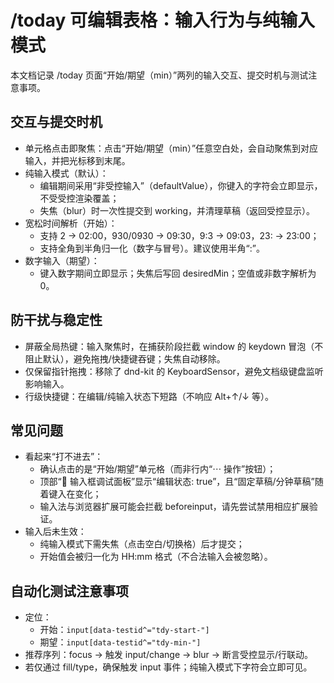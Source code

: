 # /today 可编辑表格：输入行为与纯输入模式

本文档记录 /today 页面“开始/期望（min）”两列的输入交互、提交时机与测试注意事项。

## 交互与提交时机

- 单元格点击即聚焦：点击“开始/期望（min）”任意空白处，会自动聚焦到对应输入，并把光标移到末尾。
- 纯输入模式（默认）：
  - 编辑期间采用“非受控输入”（defaultValue），你键入的字符会立即显示，不受受控渲染覆盖；
  - 失焦（blur）时一次性提交到 working，并清理草稿（返回受控显示）。
- 宽松时间解析（开始）：
  - 支持 2 → 02:00，930/0930 → 09:30，9:3 → 09:03，23: → 23:00；
  - 支持全角到半角归一化（数字与冒号）。建议使用半角“:”。
- 数字输入（期望）：
  - 键入数字期间立即显示；失焦后写回 desiredMin；空值或非数字解析为 0。

## 防干扰与稳定性

- 屏蔽全局热键：输入聚焦时，在捕获阶段拦截 window 的 keydown 冒泡（不阻止默认），避免拖拽/快捷键吞键；失焦自动移除。
- 仅保留指针拖拽：移除了 dnd-kit 的 KeyboardSensor，避免文档级键盘监听影响输入。
- 行级快捷键：在编辑/纯输入状态下短路（不响应 Alt+↑/↓ 等）。

## 常见问题

- 看起来“打不进去”：
  - 确认点击的是“开始/期望”单元格（而非行内“⋯ 操作”按钮）；
  - 顶部“🔧 输入框调试面板”显示“编辑状态: true”，且“固定草稿/分钟草稿”随着键入在变化；
  - 输入法与浏览器扩展可能会拦截 beforeinput，请先尝试禁用相应扩展验证。
- 输入后未生效：
  - 纯输入模式下需失焦（点击空白/切换格）后才提交；
  - 开始值会被归一化为 HH:mm 格式（不合法输入会被忽略）。

## 自动化测试注意事项

- 定位：
  - 开始：`input[data-testid^="tdy-start-"]`
  - 期望：`input[data-testid^="tdy-min-"]`
- 推荐序列：focus → 触发 input/change → blur → 断言受控显示/行联动。
- 若仅通过 fill/type，确保触发 input 事件；纯输入模式下字符会立即可见。

